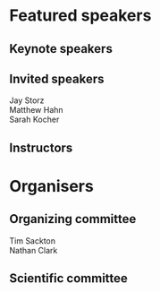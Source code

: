 # Featured speakers

## Keynote speakers


## Invited speakers

Jay Storz  
Matthew Hahn  
Sarah Kocher   

## Instructors


# Organisers


## Organizing committee

Tim Sackton  
Nathan Clark  

## Scientific committee
